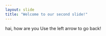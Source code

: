 ```yaml
---
layout: slide
title: "Welcome to our second slide!"
---
```

hai, how are you
Use the left arrow to go back!

